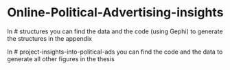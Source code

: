 # Online-Political-Advertising-insights

In # structures you can find the data and the code (using Gephi) to generate the structures in the appendix

In # project-insights-into-political-ads you can find the code and the data to generate all other figures in the thesis
